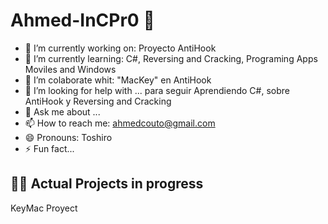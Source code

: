 # Ahmed-InCPr0 👋

- 🔭 I’m currently working on: Proyecto AntiHook
- 🌱 I’m currently learning: C#, Reversing and Cracking, Programing Apps Moviles and Windows
- 👯 I’m colaborate whit: "MacKey" en AntiHook 
- 🤔 I’m looking for help with ... para seguir Aprendiendo C#, sobre AntiHook y Reversing and Cracking
- 💬 Ask me about ...
- 📫 How to reach me: ahmedcouto@gmail.com
- 😄 Pronouns: Toshiro
- ⚡ Fun fact...

## 🧑‍💻 Actual Projects in progress
KeyMac Proyect
